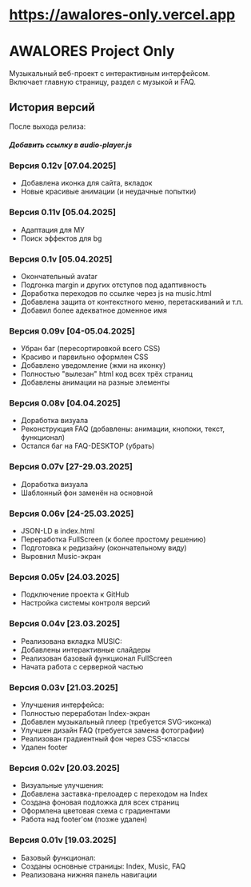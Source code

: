 # <https://awalores-only.vercel.app>

# AWALORES Project Only

Музыкальный веб-проект с интерактивным интерфейсом.  
Включает главную страницу, раздел с музыкой и FAQ.

## История версий

После выхода релиза:
##### Добавить ссылку в audio-player.js

### Версия 0.12v [07.04.2025]

- Добавлена иконка для сайта, вкладок
- Новые красивые анимации (и неудачные попытки)

### Версия 0.11v [05.04.2025]

- Адаптация для МУ
- Поиск эффектов для bg

### Версия 0.1v [05.04.2025]

- Окончательный avatar
- Подгонка margin и других отступов под адаптивность
- Доработка переходов по ссылке через js на music.html
- Добавлена защита от контекстного меню, перетаскиваний и т.п.
- Добавил более адекватное доменное имя

### Версия 0.09v [04-05.04.2025]

- Убран баг (пересортировкой всего CSS)
- Красиво и парвильно оформлен CSS
- Добавлено уведомление (жми на иконку)
- Полностью "вылезан" html код всех трёх страниц
- Добавлены анимации на разные элементы

### Версия 0.08v [04.04.2025]

- Доработка визуала
- Реконструкция FAQ (добавлены: анимации, кнопоки, текст, функционал)
- Остался баг на FAQ-DESKTOP (убрать)

### Версия 0.07v [27-29.03.2025]

- Доработка визуала
- Шаблонный фон заменён на основной

### Версия 0.06v [24-25.03.2025]

- JSON-LD в index.html
- Переработка FullScreen (к более простому решению)
- Подготовка к редизайну (окончательному виду)
- Выровнил Music-экран

### Версия 0.05v [24.03.2025]

- Подключение проекта к GitHub
- Настройка системы контроля версий

### Версия 0.04v [23.03.2025]

- Реализована вкладка MUSIC:
- Добавлены интерактивные слайдеры
- Реализован базовый функционал FullScreen
- Начата работа с серверной частью

### Версия 0.03v [21.03.2025]

- Улучшения интерфейса:
- Полностью переработан Index-экран
- Добавлен музыкальный плеер (требуется SVG-иконка)
- Улучшен дизайн FAQ (требуется замена фотографии)
- Реализован градиентный фон через CSS-классы
- Удален footer

### Версия 0.02v [20.03.2025]

- Визуальные улучшения:
- Добавлена заставка-прелоадер с переходом на Index
- Создана фоновая подложка для всех страниц
- Оформлена цветовая схема с градиентами
- Работа над footer'ом (позже удален)

### Версия 0.01v [19.03.2025]

- Базовый функционал:
- Созданы основные страницы: Index, Music, FAQ
- Реализована нижняя панель навигации
